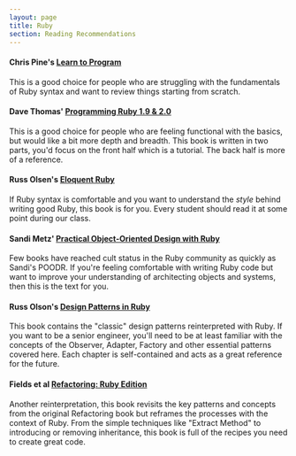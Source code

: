 ```yaml
---
layout: page
title: Ruby
section: Reading Recommendations
---
```


#### Chris Pine's [Learn to Program](http://www.amazon.com/gp/product/1934356360/ref=as_li_ss_tl?ie=UTF8&camp=1789&creative=390957&creativeASIN=1934356360&linkCode=as2&tag=jumplab-20)

This is a good choice for people who are struggling with the fundamentals of Ruby syntax and want to review things starting from scratch.

#### Dave Thomas' [Programming Ruby 1.9 & 2.0](http://www.amazon.com/gp/product/1937785491/ref=as_li_ss_tl?ie=UTF8&camp=1789&creative=390957&creativeASIN=1937785491&linkCode=as2&tag=jumplab-20)

This is a good choice for people who are feeling functional with the basics, but would like a bit more depth and breadth. This book is written in two parts, you'd focus on the front half which is a tutorial. The back half is more of a reference.

#### Russ Olsen's [Eloquent Ruby](http://www.amazon.com/gp/product/0321584104/ref=as_li_ss_tl?ie=UTF8&camp=1789&creative=390957&creativeASIN=0321584104&linkCode=as2&tag=jumplab-20)

If Ruby syntax is comfortable and you want to understand the _style_ behind writing good Ruby, this book is for you. Every student should read it at some point during our class.

#### Sandi Metz' [Practical Object-Oriented Design with Ruby](http://www.amazon.com/gp/product/0321721330/ref=as_li_ss_tl?ie=UTF8&camp=1789&creative=390957&creativeASIN=0321721330&linkCode=as2&tag=jumplab-20)

Few books have reached cult status in the Ruby community as quickly as Sandi's POODR. If you're feeling comfortable with writing Ruby code but want to improve your understanding of architecting objects and systems, then this is the text for you.

#### Russ Olson's [Design Patterns in Ruby](http://www.amazon.com/gp/product/0321490452/ref=as_li_ss_tl?ie=UTF8&camp=1789&creative=390957&creativeASIN=0321490452&linkCode=as2&tag=jumplab-20)

This book contains the "classic" design patterns reinterpreted with Ruby. If you want to be a senior engineer, you'll need to be at least familiar with the concepts of the Observer, Adapter, Factory and other essential patterns covered here. Each chapter is self-contained and acts as a great reference for the future.

#### Fields et al [Refactoring: Ruby Edition](http://www.amazon.com/gp/product/0321603508/ref=as_li_ss_tl?ie=UTF8&camp=1789&creative=390957&creativeASIN=0321603508&linkCode=as2&tag=jumplab-20)

Another reinterpretation, this book revisits the key patterns and concepts from the original Refactoring book but reframes the processes with the context of Ruby. From the simple techniques like "Extract Method" to introducing or removing inheritance, this book is full of the recipes you need to create great code.
